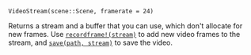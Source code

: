 ```
VideoStream(scene::Scene, framerate = 24)
```

Returns a stream and a buffer that you can use, which don't allocate for new frames. Use [`recordframe!(stream)`](@ref) to add new video frames to the stream, and [`save(path, stream)`](@ref) to save the video.
